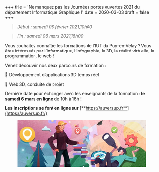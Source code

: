 +++
title = 'Ne manquez pas les Journées portes ouvertes 2021 du département Informatique Graphique !'
date = 2020-03-03
draft = false
+++

> _Début : samedi 06 février 2021,10h00_

> _Fin : samedi 06 mars 2021,16h00_

Vous souhaitez connaître les formations de l’IUT du Puy-en-Velay ? Vous êtes intéressés par l’informatique, l’infographie, la 3D, la réalité virtuelle, la programmation, le web ?

Venez découvrir nos deux parcours de formation :

📌 Développement d’applications 3D temps réel

📌 Web 3D, conduite de projet

Dernière date pour échanger avec les enseignants de la formation : **le samedi 6 mars** **en ligne** de 10h à 16h !

**Les inscriptions se font en ligne sur** [**https://auversup.fr**](https://auversup.fr/)

<figure>
  <picture>
    <!-- AVIF -->
    <source type="image/avif" srcset="img/JPO_2021_bandeau_UCA_1215x441-768x279.avif">
    <!-- WebP -->
    <source type="image/webp" srcset="img/JPO_2021_bandeau_UCA_1215x441-768x279.webp">
    <!-- JPEG de repli pour les navigateurs qui ne supportent ni AVIF ni WebP -->
    <img src="img/JPO_2021_bandeau_UCA_1215x441-768x279%20(1).jpg" loading="lazy">
  </picture>
</figure> 